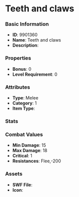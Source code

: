 # Teeth and claws



### Basic Information

- **ID**: 9901360
- **Name**: Teeth and claws
- **Description**: 

### Properties

- **Bonus**: 0
- **Level Requirement**: 0

### Attributes

- **Type**: Melee
- **Category**: 1
- **Item Type**: 

### Stats


### Combat Values

- **Min Damage**: 15
- **Max Damage**: 18
- **Critical**: 1
- **Resistances**: Flee,-200

### Assets

- **SWF File**: 
- **Icon**: 

